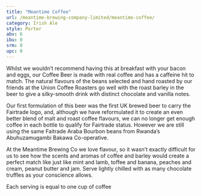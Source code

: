 ```yaml
---
title: "Meantime Coffee"
url: /meantime-brewing-company-limited/meantime-coffee/
category: Irish Ale
style: Porter
abv: 6
ibu: 0
srm: 0
upc: 0
---
```

Whilst we wouldn’t recommend having this at breakfast with your bacon and eggs, our Coffee Beer is made with real coffee and has a caffeine hit to match. The natural flavours of the beans selected and hand roasted by our friends at the Union Coffee Roasters go well with the roast barley in the beer to give a silky-smooth drink with distinct chocolate and vanilla notes. 

Our first formulation of this beer was the first UK brewed beer to carry the Fairtrade logo, and, although we have reformulated it to create an even better blend of malt and roast coffee flavours, we can no longer get enough coffee in each bottle to qualify for Fairtrade status. However we are still using the same Faitrade Araba Bourbon beans from Rwanda’s Abuhuzamugambi Bakawa Co-operative.

At the Meantime Brewing Co we love flavour, so it wasn’t exactly difficult for us to see how the scents and aromas of coffee and barley would create a perfect match like just like mint and lamb, toffee and banana, peaches and cream, peanut butter and jam. Serve lightly chilled with as many chocolate truffles as your conscience allows.

Each serving is equal to one cup of coffee
